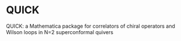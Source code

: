 # QUICK
QUICK: a Mathematica package for correlators of chiral operators and Wilson loops in N=2 superconformal quivers

